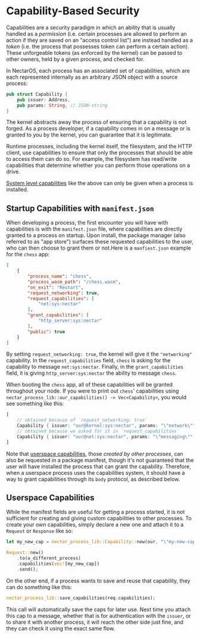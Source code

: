 # Capability-Based Security
Capabilities are a security paradigm in which an ability that is usually handled as a *permission* (i.e. certain processes are allowed to perform an action if they are saved on an "access control list") are instead handled as a *token* (i.e. the process that possesses token can perform a certain action).
These unforgeable tokens (as enforced by the kernel) can be passed to other owners, held by a given process, and checked for.

In NectarOS, each process has an associated set of capabilities, which are each represented internally as an arbitrary JSON object with a source process:

```rust
pub struct Capability {
    pub issuer: Address,
    pub params: String, // JSON-string
}
```
The kernel abstracts away the process of ensuring that a capability is not forged.
As a process developer, if a capability comes in on a message or is granted to you by the kernel, you can guarantee that it is legitimate.

Runtime processes, including the kernel itself, the filesystem, and the HTTP client, use capabilities to ensure that only the processes that should be able to access them can do so.
For example, the filesystem has read/write capabilities that determine whether you can perform those operations on a drive.

[System level capabilities](#startup-capabilities-with-manifestjson) like the above can only be given when a process is installed.


## Startup Capabilities with `manifest.json`

When developing a process, the first encounter you will have with capabilities is with the `manifest.json` file, where capabilities are directly granted to a process on startup.
Upon install, the package manager (also referred to as "app store") surfaces these requested capabilities to the user, who can then choose to grant them or not.Here is a `manfiest.json` example for the `chess` app:
```json
[
    {
        "process_name": "chess",
        "process_wasm_path": "/chess.wasm",
        "on_exit": "Restart",
        "request_networking": true,
        "request_capabilities": [
            "net:sys:nectar"
        ],
        "grant_capabilities": [
            "http_server:sys:nectar"
        ],
        "public": true
    }
]
```
By setting `request_networking: true`, the kernel will give it the `"networking"` capability. In the `request_capabilities` field, `chess` is asking for the capability to message `net:sys:nectar`.
Finally, in the `grant_capabilities` field, it is giving `http_server:sys:nectar` the ability to message `chess`.

When booting the `chess` app, all of these capabilities will be granted throughout your node.
If you were to print out `chess`' capabilities using `nectar_process_lib::our_capabilities() -> Vec<Capability>`, you would see something like this:

```rust
[
    // obtained because of `request_networking: true`
    Capability { issuer: "our@kernel:sys:nectar", params: "\"network\"" },
    // obtained because we asked for it in `request_capabilities`
    Capability { issuer: "our@net:sys:nectar", params: "\"messaging\"" }
]
```
Note that [userspace capabilities](#userspace-capabilities), those *created by other processes*, can also be requested in a package manifest, though it's not guaranteed that the user will have installed the process that can grant the capability.
Therefore, when a userspace process uses the capabilities system, it should have a way to grant capabilities through its `body` protocol, as described below.

## Userspace Capabilities

While the manifest fields are useful for getting a process started, it is not sufficient for creating and giving custom capabilities to other processes.
To create your own capabilities, simply declare a new one and attach it to a `Request` or `Response` like so:

```rust
let my_new_cap = nectar_process_lib::Capability::new(our, "\"my-new-capability\"");

Request::new()
    .to(a_different_process)
    .capabilities(vec![my_new_cap])
    .send();
```

On the other end, if a process wants to save and reuse that capability, they can do something like this:

```rust
nectar_process_lib::save_capabilities(req.capabilities);
```
This call will automatically save the caps for later use.
Next time you attach this cap to a message, whether that is for authentication with the `issuer`, or to share it with another process, it will reach the other side just fine, and they can check it using the exact same flow.
